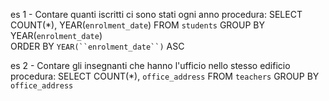 es 1 - Contare quanti iscritti ci sono stati ogni anno
procedura:
SELECT COUNT(*), YEAR(`enrolment_date`)
FROM `students`
GROUP BY YEAR(`enrolment_date`)  
ORDER BY `YEAR(``enrolment_date``)` ASC

es 2 - Contare gli insegnanti che hanno l'ufficio nello stesso edificio
procedura:
SELECT COUNT(*), `office_address`
FROM `teachers`
GROUP BY `office_address`

